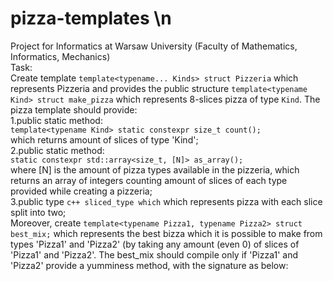 # pizza-templates \n
Project for Informatics at Warsaw University (Faculty of Mathematics, Informatics, Mechanics)  
Task:  
Create template ```template<typename... Kinds> struct Pizzeria``` which represents Pizzeria and provides the public structure ```template<typename Kind> struct make_pizza``` which represents 8-slices pizza of type ```Kind```. The pizza template should provide:  
1.public static method:  
  ```template<typename Kind> static constexpr size_t count();```  
  which returns amount of slices of type 'Kind';  
2.public static method:  
  ```static constexpr std::array<size_t, [N]> as_array();```  
  where [N] is the amount of pizza types available in the pizzeria, which returns an array of integers counting amount of      slices of each type provided while creating a pizzeria;  
3.public type ```c++ sliced_type which``` which represents pizza with each slice split into two;  
Moreover, create ```template<typename Pizza1, typename Pizza2> struct best_mix;``` which represents the best bizza which it is possible to make from types 'Pizza1' and 'Pizza2' (by taking any amount (even 0) of slices of 'Pizza1' and 'Pizza2'. The best_mix should compile only if 'Pizza1' and 'Pizza2' provide a yumminess method, with the signature as below:  
